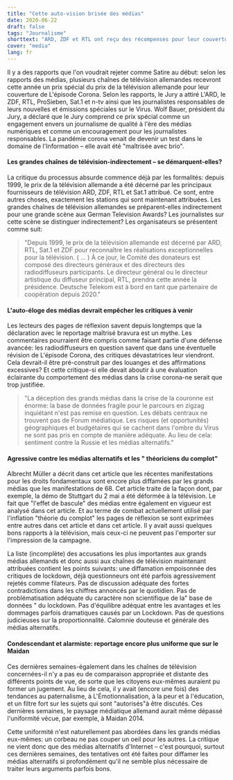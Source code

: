 ```yaml
---
title: "Cette auto-vision brisée des médias"
date: 2020-06-22
draft: false
tags: "Journalisme"
shorttext: "ARD, ZDF et RTL ont reçu des récompenses pour leur couverture corona au German TV Award. Ce n'est pas une satire, ces médias l'auraient maîtrisé avec brio."
cover: "media"
lang: fr
---
```


Il y a des rapports que l'on voudrait rejeter comme Satire au début: selon les rapports des médias, plusieurs chaînes de télévision allemandes recevront cette année un prix spécial du prix de la télévision allemande pour leur couverture de L'épisode Corona. Selon les rapports, le Jury a attiré L'ARD, le ZDF, RTL, ProSieben, Sat.1 et n-tv ainsi que les journalistes responsables de leurs nouvelles et émissions spéciales sur le Virus. Wolf Bauer, président du Jury, a déclaré que le Jury comprend ce prix spécial comme un engagement envers un journalisme de qualité à l'ère des médias numériques et comme un encouragement pour les journalistes responsables. La pandémie corona venait de devenir un test dans le domaine de l'Information – elle avait été "maîtrisée avec brio".

#### Les grandes chaînes de télévision-indirectement – se démarquent-elles?

La critique du processus absurde commence déjà par les formalités: depuis 1999, le prix de la télévision allemande a été décerné par les principaux fournisseurs de télévision ARD, ZDF, RTL et Sat.1 attribué. Ce sont, entre autres choses, exactement les stations qui sont maintenant attribuées. Les grandes chaînes de télévision allemandes se préparent-elles indirectement pour une grande scène aux German Television Awards? Les journalistes sur cette scène se distinguer indirectement? Les organisateurs se présentent comme suit:

> "Depuis 1999, le prix de la télévision allemande est décerné par ARD, RTL, Sat.1 et ZDF pour reconnaître les réalisations exceptionnelles pour la télévision. ( ... ) À ce jour, le Comité des donateurs est composé des directeurs généraux et des directeurs des radiodiffuseurs participants. Le directeur général ou le directeur artistique du diffuseur principal, RTL, prendra cette année la présidence. Deutsche Telekom est à bord en tant que partenaire de coopération depuis 2020."

#### L'auto-éloge des médias devrait empêcher les critiques à venir

Les lecteurs des pages de réflexion savent depuis longtemps que la déclaration avec le reportage maîtrisé bravura est un mythe. Les commentaires pourraient être compris comme faisant partie d'une défense avancée: les radiodiffuseurs en question savent que dans une éventuelle révision de L'épisode Corona, des critiques dévastatrices leur viendront. Cela devrait-il être pré-construit par des louanges et des affirmations excessives? Et cette critique-si elle devait aboutir à une évaluation éclairante du comportement des médias dans la crise corona-ne serait que trop justifiée.

> "La déception des grands médias dans la crise de la couronne est énorme: la base de données fragile pour le parcours en zigzag inquiétant n'est pas remise en question. Les débats centraux ne trouvent pas de Forum médiatique. Les risques (et opportunités) géographiques et budgétaires qui se cachent dans l'ombre du Virus ne sont pas pris en compte de manière adéquate. Au lieu de cela: sentiment contre la Russie et les médias alternatifs."

#### Agressive contre les médias alternatifs et les " théoriciens du complot"

Albrecht Müller a décrit dans cet article que les récentes manifestations pour les droits fondamentaux sont encore plus diffamées par les grands médias que les manifestations de 68. Cet article traite de la façon dont, par exemple, la démo de Stuttgart du 2 mai a été déformée à la télévision. Le fait que "l'effet de bascule" des médias entre également en vigueur est analysé dans cet article. Et au terme de combat actuellement utilisé par l'inflation "théorie du complot" les pages de réflexion se sont exprimées entre autres dans cet article et dans cet article. Il y avait aussi quelques bons rapports à la télévision, mais ceux-ci ne peuvent pas l'emporter sur l'impression de la campagne.

La liste (incomplète) des accusations les plus importantes aux grands médias allemands et donc aussi aux chaînes de télévision maintenant attribuées contient les points suivants: une diffamation empoisonnée des critiques de lockdown, déjà questionneurs ont été parfois agressivement rejetés comme filateurs. Pas de discussion adéquate des fortes contradictions dans les chiffres annoncés par le quotidien. Pas de problématisation adéquate du caractère non scientifique de la" base de données " du lockdown. Pas d'équilibre adéquat entre les avantages et les dommages parfois dramatiques causés par un Lockdown. Pas de questions judicieuses sur la proportionnalité. Calomnie douteuse et générale des médias alternatifs.

#### Condescendant et alarmiste: reportage encore plus uniforme que sur le Maidan

Ces dernières semaines-également dans les chaînes de télévision concernées-il n'y a pas eu de comparaison appropriée et distante des différents points de vue, de sorte que les citoyens eux-mêmes auraient pu former un jugement. Au lieu de cela, il y avait (encore une fois) des tendances au paternalisme, à L'Émotionnalisation, à la peur et à l'éducation, et un filtre fort sur les sujets qui sont "autorisés"à être discutés. Ces dernières semaines, le paysage médiatique allemand aurait même dépassé l'uniformité vécue, par exemple, à Maidan 2014.

Cette uniformité n'est naturellement pas abordées dans les grands médias eux-mêmes: un corbeau ne pas couper un oeil pour les autres. La critique ne vient donc que des médias alternatifs d'Internet – c'est pourquoi, surtout ces dernières semaines, des tentatives ont été faites pour diffamer les médias alternatifs si profondément qu'il ne semble plus nécessaire de traiter leurs arguments parfois bons.
